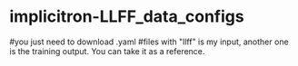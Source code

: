 # implicitron-LLFF_data_configs
#you just need to download .yaml
#files with "llff" is my input, another one is the training output. You can take it as a reference.
